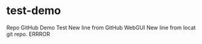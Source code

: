 # test-demo
Repo GitHub Demo Test 
New line from GitHub WebGUI
New line from locat git repo.
ERRROR
